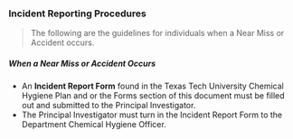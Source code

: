 ### Incident Reporting Procedures

> The following are the guidelines for individuals when a Near Miss or Accident occurs.

##### When a Near Miss or Accident Occurs

- An __Incident Report Form__ found in the Texas Tech University Chemical Hygiene Plan and or the Forms section of this document must be filled out and submitted to the Principal Investigator.
- The Principal Investigator must turn in the Incident Report Form to the Department Chemical Hygiene Officer.

